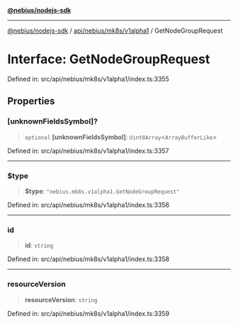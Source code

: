 [**@nebius/nodejs-sdk**](../../../../../README.md)

***

[@nebius/nodejs-sdk](../../../../../README.md) / [api/nebius/mk8s/v1alpha1](../README.md) / GetNodeGroupRequest

# Interface: GetNodeGroupRequest

Defined in: src/api/nebius/mk8s/v1alpha1/index.ts:3355

## Properties

### \[unknownFieldsSymbol\]?

> `optional` **\[unknownFieldsSymbol\]**: `Uint8Array`\<`ArrayBufferLike`\>

Defined in: src/api/nebius/mk8s/v1alpha1/index.ts:3357

***

### $type

> **$type**: `"nebius.mk8s.v1alpha1.GetNodeGroupRequest"`

Defined in: src/api/nebius/mk8s/v1alpha1/index.ts:3356

***

### id

> **id**: `string`

Defined in: src/api/nebius/mk8s/v1alpha1/index.ts:3358

***

### resourceVersion

> **resourceVersion**: `string`

Defined in: src/api/nebius/mk8s/v1alpha1/index.ts:3359
